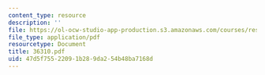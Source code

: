 ```yaml
---
content_type: resource
description: ''
file: https://ol-ocw-studio-app-production.s3.amazonaws.com/courses/res-12-000-evolution-of-physical-oceanography-spring-2007/47d5f75522091b289da254b48ba7168d_36310.pdf
file_type: application/pdf
resourcetype: Document
title: 36310.pdf
uid: 47d5f755-2209-1b28-9da2-54b48ba7168d
---
```

